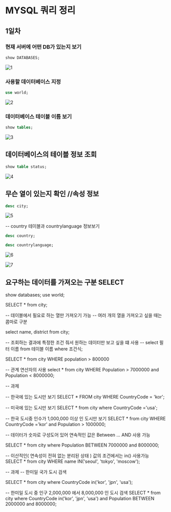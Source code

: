 # MYSQL 쿼리 정리

## 1일차

### 현재 서버에 어떤 DB가 있는지 보기

```sql
show DATABASES;
```

![1](https://user-images.githubusercontent.com/60457431/236145038-1384b185-d531-4654-b2bc-e25dc7060c91.png)

### 사용할 데이터베이스 지정

```sql
use world;
```

![2](https://user-images.githubusercontent.com/60457431/236145263-f4e79613-5915-404f-8fd7-eb5e2258a17b.png)

### 데이터베이스 테이블 이름 보기

```sql
show tables;
```

![3](https://user-images.githubusercontent.com/60457431/236145424-7a1bcaea-d920-4beb-95cf-3a8075d3abc0.png)

## 데이터베이스의 테이블 정보 조회

```sql
show table status;
```

![4](https://user-images.githubusercontent.com/60457431/236145582-e8425602-57ac-4e11-83c6-142850912557.png)

## 무슨 열이 있는지 확인 //속성 정보

```sql
desc city;
```

![5](https://user-images.githubusercontent.com/60457431/236145865-d2b0c8ae-d29e-4241-a7e7-9ff7b80d9434.png)

-- country 테이블과 countrylanguage 정보보기

```sql
desc country;

desc countrylanguage;
```

![6](https://user-images.githubusercontent.com/60457431/236145940-08350aa5-19d2-4203-b039-1ef0ad518244.png)

![7](https://user-images.githubusercontent.com/60457431/236145970-7d1329e2-f81a-4621-b04b-530c75cafaf7.png)

## 요구하는 데이터를 가져오는 구분 SELECT

show databases;
use world;

SELECT \* from city;

-- 데이블에서 필요로 하는 열만 가져오기 가능
-- 여러 개의 열을 가져오고 싶을 때는 콤마로 구분

select name, district from city;

-- 조회하는 결과에 특정한 조건 줘서 원하는 데이터만 보고 싶을 떄 사용
-- select 필터 이름 from 테이블 이름 where 조건식;

SELECT \* from city WHERE population > 800000

-- 관계 연산자의 사용
select \* from city WHERE Population > 7000000 and Population < 8000000;

-- 과제

-- 한국에 있는 도시만 보기
SELECT \* FROM city WHERE CountryCode = 'kor';

-- 미국에 있는 도시만 보기
SELECT \* from city where CountryCode ='usa';

-- 한국 도시중 인수가 1,000,000 이상 인 도시만 보기
SELECT \* from city WHERE CountryCode ='kor' and Population > 1000000;

-- 데이터가 숫자로 구성도어 있어 연속적인 값은 Between ... AND 사용 가능

SELECT \* from city where Population BETWEEN 7000000 and 8000000;

-- 이산적인( 연속성이 전혀 없는 분리된 상태 ) 값의 조건에서는 in() 사용가능
SELECT \* from city WHERE name IN('seoul', 'tokyo', 'moscow');

-- 과제
-- 한미일 국가 도시 검색

SELECT \* from city where CountryCode in('kor', 'jpn', 'usa');

-- 한미일 도시 중 인구 2,000,000 에서 8,000,000 인 도시 검색
SELECT \* from city where CountryCode in('kor', 'jpn', 'usa') and Population BETWEEN 2000000 and 8000000;
